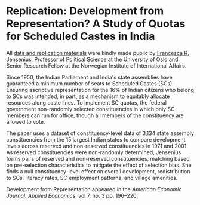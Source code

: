 # Replication: Development from Representation? A Study of Quotas for Scheduled Castes in India

All [data and replication materials](https://www.openicpsr.org/openicpsr/project/113613/version/V1/view) were kindly made public by [Francesca R. Jensenius](https://www.francesca.no), Professor of Political Science at the University of Oslo and Senior Research Fellow at the Norwegian Institute of International Affairs. 

Since 1950, the Indian Parliament and India's state assemblies have guaranteed a minimum number of seats to Scheduled Castes (SCs). Ensuring ascriptive representation for the 16% of Indian citizens who belong to SCs was intended, in part, as a mechanism to equitably allocate resources along caste lines. To implement SC quotas, the federal government non-randomly selected constituencies in which only SC members can run for office, though all members of the constituency are allowed to vote. 

The paper uses a dataset of constituency-level data of 3,134 state assembly constituencies from the 15 largest Indian states to compare development levels across reserved and non-reserved constituencies in 1971 and 2001. As reserved constituencies were non-randomly determined, Jensenius forms pairs of reserved and non-reserved constituencies, matching based on pre-selection characteristics to mitigate the effect of selection bias. She finds a null constituency-level effect on overall development, redistribution to SCs, literacy rates, SC employment patterns, and village amenities. 

Development from Representation appeared in the *American Economic Journal: Applied Economics*,  vol 7, no. 3 pp. 196–220. 
